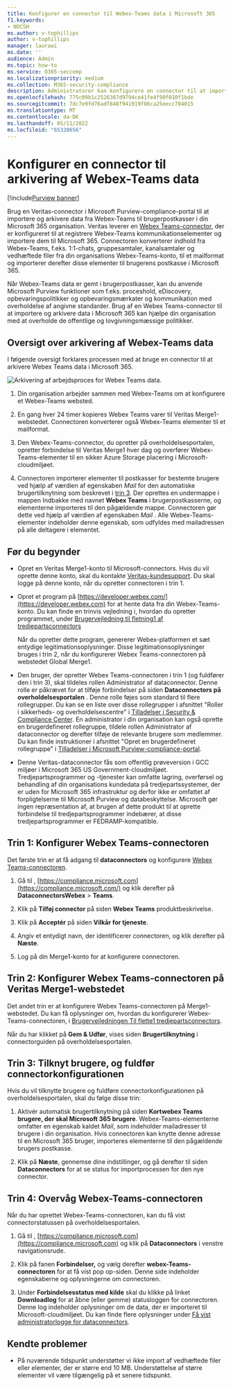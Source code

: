 ```yaml
---
title: Konfigurer en connector til Webex-Teams data i Microsoft 365
f1.keywords:
- NOCSH
ms.author: v-tophillips
author: v-tophillips
manager: laurawi
ms.date: ''
audience: Admin
ms.topic: how-to
ms.service: O365-seccomp
ms.localizationpriority: medium
ms.collection: M365-security-compliance
description: Administratorer kan konfigurere en connector til at importere og arkivere data fra Veritas' Webex-Teams-connector i Microsoft 365. Med denne connector kan du arkivere data fra tredjepartsdatakilder i Microsoft 365 så du kan bruge funktioner til overholdelse af angivne standarder, f.eks. juridisk bevarelse, indholdssøgning og opbevaringspolitikker til at administrere din organisations tredjepartsdata.
ms.openlocfilehash: 775c09b1c2526367d9794ce41fe4f90f010f1bde
ms.sourcegitcommit: 7dc7e9fd76adf848f941919f86ca25eecc704015
ms.translationtype: MT
ms.contentlocale: da-DK
ms.lasthandoff: 05/11/2022
ms.locfileid: "65320656"
---
```

# <a name="set-up-a-connector-to-archive-webex-teams-data"></a>Konfigurer en connector til arkivering af Webex-Teams data

[!include[Purview banner](../includes/purview-rebrand-banner.md)]

Brug en Veritas-connector i Microsoft Purview-compliance-portal til at importere og arkivere data fra Webex-Teams til brugerpostkasser i din Microsoft 365 organisation. Veritas leverer en [Webex Teams-connector](https://globanet.com/webex-teams/), der er konfigureret til at registrere Webex-Teams kommunikationselementer og importere dem til Microsoft 365. Connectoren konverterer indhold fra Webex-Teams, f.eks. 1:1-chats, gruppesamtaler, kanalsamtaler og vedhæftede filer fra din organisations Webex-Teams-konto, til et mailformat og importerer derefter disse elementer til brugerens postkasse i Microsoft 365.

Når Webex-Teams data er gemt i brugerpostkasser, kan du anvende Microsoft Purview funktioner som f.eks. proceshold, eDiscovery, opbevaringspolitikker og opbevaringsmærkater og kommunikation med overholdelse af angivne standarder. Brug af en Webex Teams-connector til at importere og arkivere data i Microsoft 365 kan hjælpe din organisation med at overholde de offentlige og lovgivningsmæssige politikker.

## <a name="overview-of-archiving-webex-teams-data"></a>Oversigt over arkivering af Webex-Teams data

I følgende oversigt forklares processen med at bruge en connector til at arkivere Webex Teams data i Microsoft 365.

![Arkivering af arbejdsproces for Webex Teams data.](../media/WebexTeamsConnectorWorkflow.png)

1. Din organisation arbejder sammen med Webex-Teams om at konfigurere et Webex-Teams websted.

2. En gang hver 24 timer kopieres Webex Teams varer til Veritas Merge1-webstedet. Connectoren konverterer også Webex-Teams elementer til et mailformat.

3. Den Webex-Teams-connector, du opretter på overholdelsesportalen, opretter forbindelse til Veritas Merge1 hver dag og overfører Webex-Teams-elementer til en sikker Azure Storage placering i Microsoft-cloudmiljøet.

4. Connectoren importerer elementer til postkasser for bestemte brugere ved hjælp af værdien af egenskaben *Mail* for den automatiske brugertilknytning som beskrevet i [trin 3](#step-3-map-users-and-complete-the-connector-setup). Der oprettes en undermappe i mappen Indbakke med navnet **Webex Teams** i brugerpostkasserne, og elementerne importeres til den pågældende mappe. Connectoren gør dette ved hjælp af værdien af egenskaben *Mail* . Alle Webex-Teams-elementer indeholder denne egenskab, som udfyldes med mailadressen på alle deltagere i elementet.

## <a name="before-you-begin"></a>Før du begynder

- Opret en Veritas Merge1-konto til Microsoft-connectors. Hvis du vil oprette denne konto, skal du kontakte [Veritas-kundesupport](https://globanet.com/ms-connectors-contact). Du skal logge på denne konto, når du opretter connectoren i trin 1.

- Opret et program på [https://developer.webex.com/](https://developer.webex.com) for at hente data fra din Webex-Teams-konto. Du kan finde en trinvis vejledning i, hvordan du opretter programmet, under [Brugervejledning til fletning1 af tredjepartsconnectors](https://docs.ms.merge1.globanetportal.com/Merge1%20Third-Party%20Connectors%20Webex%20Teams%20User%20Guide%20.pdf)

   Når du opretter dette program, genererer Webex-platformen et sæt entydige legitimationsoplysninger. Disse legitimationsoplysninger bruges i trin 2, når du konfigurerer Webex Teams-connectoren på webstedet Global Merge1.

- Den bruger, der opretter Webex Teams-connectoren i trin 1 (og fuldfører den i trin 3), skal tildeles rollen Administrator af dataconnector. Denne rolle er påkrævet for at tilføje forbindelser på siden **Dataconnectors på overholdelsesportalen** . Denne rolle føjes som standard til flere rollegrupper. Du kan se en liste over disse rollegrupper i afsnittet "Roller i sikkerheds- og overholdelsescentre" i [Tilladelser i Security & Compliance Center](../security/office-365-security/permissions-in-the-security-and-compliance-center.md#roles-in-the-security--compliance-center). En administrator i din organisation kan også oprette en brugerdefineret rollegruppe, tildele rollen Administrator af dataconnector og derefter tilføje de relevante brugere som medlemmer. Du kan finde instruktioner i afsnittet "Opret en brugerdefineret rollegruppe" i [Tilladelser i Microsoft Purview-compliance-portal](microsoft-365-compliance-center-permissions.md#create-a-custom-role-group).

- Denne Veritas-dataconnector fås som offentlig prøveversion i GCC miljøer i Microsoft 365 US Government-cloudmiljøet. Tredjepartsprogrammer og -tjenester kan omfatte lagring, overførsel og behandling af din organisations kundedata på tredjepartssystemer, der er uden for Microsoft 365 infrastruktur og derfor ikke er omfattet af forpligtelserne til Microsoft Purview og databeskyttelse. Microsoft gør ingen repræsentation af, at brugen af dette produkt til at oprette forbindelse til tredjepartsprogrammer indebærer, at disse tredjepartsprogrammer er FEDRAMP-kompatible.

## <a name="step-1-set-up-the-webex-teams-connector"></a>Trin 1: Konfigurer Webex Teams-connectoren

Det første trin er at få adgang til **dataconnectors** og konfigurere [Webex Teams-connectoren](https://globanet.com/webex-teams/).

1. Gå til , [https://compliance.microsoft.com](https://compliance.microsoft.com/) og klik derefter på **DataconnectorsWebex** >  **Teams**.

2. Klik på **Tilføj connector** på siden **Webex Teams** produktbeskrivelse.

3. Klik på **Acceptér** på siden **Vilkår for tjeneste**.

4. Angiv et entydigt navn, der identificerer connectoren, og klik derefter på **Næste**.

5. Log på din Merge1-konto for at konfigurere connectoren.

## <a name="step-2-configure-the-webex-teams-connector-on-the-veritas-merge1-site"></a>Trin 2: Konfigurer Webex Teams-connectoren på Veritas Merge1-webstedet

Det andet trin er at konfigurere Webex Teams-connectoren på Merge1-webstedet. Du kan få oplysninger om, hvordan du konfigurerer Webex-Teams-connectoren, i [Brugervejledningen Til flette1 tredjepartsconnectors](https://docs.ms.merge1.globanetportal.com/Merge1%20Third-Party%20Connectors%20Webex%20Teams%20User%20Guide%20.pdf).

Når du har klikket på **Gem & Udfør**, vises siden **Brugertilknytning** i connectorguiden på overholdelsesportalen.

## <a name="step-3-map-users-and-complete-the-connector-setup"></a>Trin 3: Tilknyt brugere, og fuldfør connectorkonfigurationen

Hvis du vil tilknytte brugere og fuldføre connectorkonfigurationen på overholdelsesportalen, skal du følge disse trin:

1. Aktivér automatisk brugertilknytning på siden **Kortwebex Teams brugere, der skal Microsoft 365 brugere**. Webex-Teams-elementerne omfatter en egenskab kaldet *Mail*, som indeholder mailadresser til brugere i din organisation. Hvis connectoren kan knytte denne adresse til en Microsoft 365 bruger, importeres elementerne til den pågældende brugers postkasse.

2. Klik på **Næste**, gennemse dine indstillinger, og gå derefter til siden **Dataconnectors** for at se status for importprocessen for den nye connector.

## <a name="step-4-monitor-the-webex-teams-connector"></a>Trin 4: Overvåg Webex-Teams-connectoren

Når du har oprettet Webex-Teams-connectoren, kan du få vist connectorstatussen på overholdelsesportalen.

1. Gå til , [https://compliance.microsoft.com](https://compliance.microsoft.com) og klik på **Dataconnectors** i venstre navigationsrude.

2. Klik på fanen **Forbindelser,** og vælg derefter **webex-Teams-connectoren** for at få vist pop op-siden. Denne side indeholder egenskaberne og oplysningerne om connectoren.

3. Under **Forbindelsesstatus med kilde** skal du klikke på linket **Downloadlog** for at åbne (eller gemme) statusloggen for connectoren. Denne log indeholder oplysninger om de data, der er importeret til Microsoft-cloudmiljøet. Du kan finde flere oplysninger under [Få vist administratorlogge for dataconnectors](data-connector-admin-logs.md).

## <a name="known-issues"></a>Kendte problemer

- På nuværende tidspunkt understøtter vi ikke import af vedhæftede filer eller elementer, der er større end 10 MB. Understøttelse af større elementer vil være tilgængelig på et senere tidspunkt.